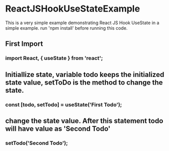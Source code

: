 # ReactJSHookUseStateExample
This is a very simple example demonstrating React JS Hook UseState in a simple example. run 'npm install' before running this code.

## First Import
### import React, { useState } from 'react';

## Initiallize state, variable todo keeps the initialized state value, setToDo is the method to change the state.
### const [todo, setTodo] = useState('First Todo');

## change the state value. After this statement todo will have value as 'Second Todo'
### setTodo('Second Todo');
